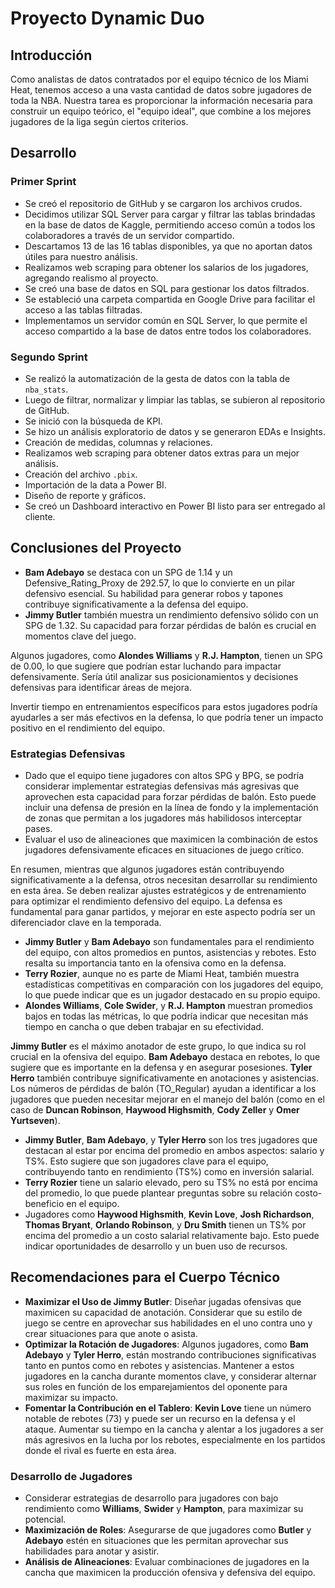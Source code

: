 # Proyecto Dynamic Duo

## Introducción
Como analistas de datos contratados por el equipo técnico de los Miami Heat, tenemos acceso a una vasta cantidad de datos sobre jugadores de toda la NBA. Nuestra tarea es proporcionar la información necesaria para construir un equipo teórico, el "equipo ideal", que combine a los mejores jugadores de la liga según ciertos criterios.

## Desarrollo

### Primer Sprint
- Se creó el repositorio de GitHub y se cargaron los archivos crudos.
- Decidimos utilizar SQL Server para cargar y filtrar las tablas brindadas en la base de datos de Kaggle, permitiendo acceso común a todos los colaboradores a través de un servidor compartido.
- Descartamos 13 de las 16 tablas disponibles, ya que no aportan datos útiles para nuestro análisis.
- Realizamos web scraping para obtener los salarios de los jugadores, agregando realismo al proyecto.
- Se creó una base de datos en SQL para gestionar los datos filtrados.
- Se estableció una carpeta compartida en Google Drive para facilitar el acceso a las tablas filtradas.
- Implementamos un servidor común en SQL Server, lo que permite el acceso compartido a la base de datos entre todos los colaboradores.

### Segundo Sprint
- Se realizó la automatización de la gesta de datos con la tabla de `nba_stats`.
- Luego de filtrar, normalizar y limpiar las tablas, se subieron al repositorio de GitHub.
- Se inició con la búsqueda de KPI.
- Se hizo un análisis exploratorio de datos y se generaron EDAs e Insights.
- Creación de medidas, columnas y relaciones.
- Realizamos web scraping para obtener datos extras para un mejor análisis.
- Creación del archivo `.pbix`.
- Importación de la data a Power BI.
- Diseño de reporte y gráficos.
- Se creó un Dashboard interactivo en Power BI listo para ser entregado al cliente.

## Conclusiones del Proyecto
- **Bam Adebayo** se destaca con un SPG de 1.14 y un Defensive_Rating_Proxy de 292.57, lo que lo convierte en un pilar defensivo esencial. Su habilidad para generar robos y tapones contribuye significativamente a la defensa del equipo.
- **Jimmy Butler** también muestra un rendimiento defensivo sólido con un SPG de 1.32. Su capacidad para forzar pérdidas de balón es crucial en momentos clave del juego.

Algunos jugadores, como **Alondes Williams** y **R.J. Hampton**, tienen un SPG de 0.00, lo que sugiere que podrían estar luchando para impactar defensivamente. Sería útil analizar sus posicionamientos y decisiones defensivas para identificar áreas de mejora. 

Invertir tiempo en entrenamientos específicos para estos jugadores podría ayudarles a ser más efectivos en la defensa, lo que podría tener un impacto positivo en el rendimiento del equipo.

### Estrategias Defensivas
- Dado que el equipo tiene jugadores con altos SPG y BPG, se podría considerar implementar estrategias defensivas más agresivas que aprovechen esta capacidad para forzar pérdidas de balón. Esto puede incluir una defensa de presión en la línea de fondo y la implementación de zonas que permitan a los jugadores más habilidosos interceptar pases.
- Evaluar el uso de alineaciones que maximicen la combinación de estos jugadores defensivamente eficaces en situaciones de juego crítico.

En resumen, mientras que algunos jugadores están contribuyendo significativamente a la defensa, otros necesitan desarrollar su rendimiento en esta área. Se deben realizar ajustes estratégicos y de entrenamiento para optimizar el rendimiento defensivo del equipo. La defensa es fundamental para ganar partidos, y mejorar en este aspecto podría ser un diferenciador clave en la temporada.

- **Jimmy Butler** y **Bam Adebayo** son fundamentales para el rendimiento del equipo, con altos promedios en puntos, asistencias y rebotes. Esto resalta su importancia tanto en la ofensiva como en la defensa.
- **Terry Rozier**, aunque no es parte de Miami Heat, también muestra estadísticas competitivas en comparación con los jugadores del equipo, lo que puede indicar que es un jugador destacado en su propio equipo.
- **Alondes Williams**, **Cole Swider**, y **R.J. Hampton** muestran promedios bajos en todas las métricas, lo que podría indicar que necesitan más tiempo en cancha o que deben trabajar en su efectividad.

**Jimmy Butler** es el máximo anotador de este grupo, lo que indica su rol crucial en la ofensiva del equipo. **Bam Adebayo** destaca en rebotes, lo que sugiere que es importante en la defensa y en asegurar posesiones. **Tyler Herro** también contribuye significativamente en anotaciones y asistencias. Los números de pérdidas de balón (TO_Regular) ayudan a identificar a los jugadores que pueden necesitar mejorar en el manejo del balón (como en el caso de **Duncan Robinson**, **Haywood Highsmith**, **Cody Zeller** y **Omer Yurtseven**).

- **Jimmy Butler**, **Bam Adebayo**, y **Tyler Herro** son los tres jugadores que destacan al estar por encima del promedio en ambos aspectos: salario y TS%. Esto sugiere que son jugadores clave para el equipo, contribuyendo tanto en rendimiento (TS%) como en inversión salarial.
- **Terry Rozier** tiene un salario elevado, pero su TS% no está por encima del promedio, lo que puede plantear preguntas sobre su relación costo-beneficio en el equipo.
- Jugadores como **Haywood Highsmith**, **Kevin Love**, **Josh Richardson**, **Thomas Bryant**, **Orlando Robinson**, y **Dru Smith** tienen un TS% por encima del promedio a un costo salarial relativamente bajo. Esto puede indicar oportunidades de desarrollo y un buen uso de recursos.

## Recomendaciones para el Cuerpo Técnico
- **Maximizar el Uso de Jimmy Butler**: Diseñar jugadas ofensivas que maximicen su capacidad de anotación. Considerar que su estilo de juego se centre en aprovechar sus habilidades en el uno contra uno y crear situaciones para que anote o asista.
- **Optimizar la Rotación de Jugadores**: Algunos jugadores, como **Bam Adebayo** y **Tyler Herro**, están mostrando contribuciones significativas tanto en puntos como en rebotes y asistencias. Mantener a estos jugadores en la cancha durante momentos clave, y considerar alternar sus roles en función de los emparejamientos del oponente para maximizar su impacto.
- **Fomentar la Contribución en el Tablero**: **Kevin Love** tiene un número notable de rebotes (73) y puede ser un recurso en la defensa y el ataque. Aumentar su tiempo en la cancha y alentar a los jugadores a ser más agresivos en la lucha por los rebotes, especialmente en los partidos donde el rival es fuerte en esta área.

### Desarrollo de Jugadores
- Considerar estrategias de desarrollo para jugadores con bajo rendimiento como **Williams**, **Swider** y **Hampton**, para maximizar su potencial.
- **Maximización de Roles**: Asegurarse de que jugadores como **Butler** y **Adebayo** estén en situaciones que les permitan aprovechar sus habilidades para anotar y asistir.
- **Análisis de Alineaciones**: Evaluar combinaciones de jugadores en la cancha que maximicen la producción ofensiva y defensiva del equipo.
